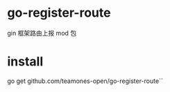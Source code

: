 # go-register-route
gin 框架路由上报 mod 包

# install

go get github.com/teamones-open/go-register-route``